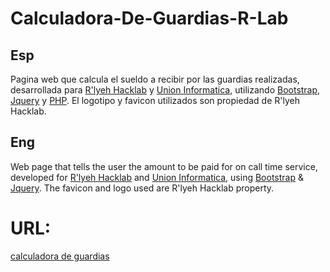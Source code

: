 # Calculadora-De-Guardias-R-Lab

## Esp

Pagina web que calcula el sueldo a recibir por las guardias realizadas, desarrollada para [R'lyeh Hacklab](https://rlab.be/) y [Union Informatica](https://unioninformatica.org/institucional/), utilizando [Bootstrap](https://getbootstrap.com/), [Jquery](https://jquery.com/) y [PHP](https://www.php.net/get-involved). El logotipo y favicon utilizados son propiedad de R'lyeh Hacklab. 
 

## Eng

Web page that tells the user the amount to be paid for on call time service, developed for [R'lyeh Hacklab](https://rlab.be/) and [Union Informatica](https://unioninformatica.org/), using [Bootstrap](https://getbootstrap.com/) & [Jquery](https://jquery.com/). The favicon and logo used are R'lyeh Hacklab property.


# URL:
 [calculadora de guardias](https://calcguardias.rlab.be/)

